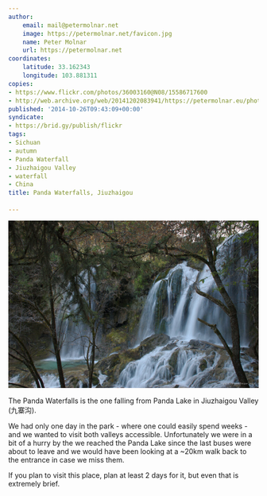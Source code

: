 ```yaml
---
author:
    email: mail@petermolnar.net
    image: https://petermolnar.net/favicon.jpg
    name: Peter Molnar
    url: https://petermolnar.net
coordinates:
    latitude: 33.162343
    longitude: 103.881311
copies:
- https://www.flickr.com/photos/36003160@N08/15586717600
- http://web.archive.org/web/20141202083941/https://petermolnar.eu/photo/sichuan-waterfalls-panda-waterfall/
published: '2014-10-26T09:43:09+00:00'
syndicate:
- https://brid.gy/publish/flickr
tags:
- Sichuan
- autumn
- Panda Waterfall
- Jiuzhaigou Valley
- waterfall
- China
title: Panda Waterfalls, Jiuzhaigou

---
```


![](sichuan-waterfalls-panda-waterfall.jpg)

The Panda Waterfalls is the one falling from Panda Lake in Jiuzhaigou
Valley (九寨沟).

We had only one day in the park - where one could easily spend weeks -
and we wanted to visit both valleys accessible. Unfortunately we were in
a bit of a hurry by the we reached the Panda Lake since the last buses
were about to leave and we would have been looking at a \~20km walk back
to the entrance in case we miss them.

If you plan to visit this place, plan at least 2 days for it, but even
that is extremely brief.